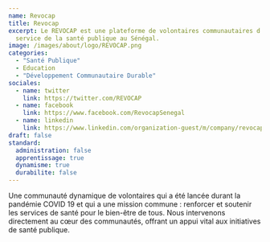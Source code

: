 ```yaml
---
name: Revocap
title: Revocap
excerpt: Le REVOCAP est une plateforme de volontaires communautaires d’appui au
  service de la santé publique au Sénégal.
image: /images/about/logo/REVOCAP.png
categories:
  - "Santé Publique"
  - Education
  - "Développement Communautaire Durable"
sociales:
  - name: twitter
    link: https://twitter.com/REVOCAP
  - name: facebook
    link: https://www.facebook.com/RevocapSenegal
  - name: linkedin
    link: https://www.linkedin.com/organization-guest/m/company/revocap
draft: false
standard:
  administration: false
  apprentissage: true
  dynamisme: true
  durabilite: false
---
```


Une communauté dynamique de volontaires qui a été lancée durant la pandémie COVID 19 et qui a une mission commune : renforcer et soutenir les services de santé pour le bien-être de tous. Nous intervenons directement au cœur des communautés, offrant un appui vital aux initiatives de santé publique.